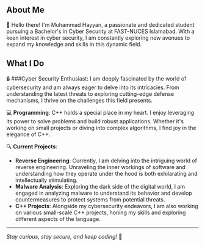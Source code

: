 ## About Me
👋 Hello there! I'm Muhammad Hayyan, a passionate and dedicated student pursuing a Bachelor's in Cyber Security at FAST-NUCES Islamabad. With a keen interest in cyber security, I am constantly exploring new avenues to expand my knowledge and skills in this dynamic field.

## What I Do
🔒 ###Cyber Security Enthusiast: I am deeply fascinated by the world of cybersecurity and am always eager to delve into its intricacies. From understanding the latest threats to exploring cutting-edge defense mechanisms, I thrive on the challenges this field presents.

💻 **Programming**: C++ holds a special place in my heart. I enjoy leveraging its power to solve problems and build robust applications. Whether it's working on small projects or diving into complex algorithms, I find joy in the elegance of C++.

🔍 **Current Projects**:
- **Reverse Engineering**: Currently, I am delving into the intriguing world of reverse engineering. Unraveling the inner workings of software and understanding how they operate under the hood is both exhilarating and intellectually stimulating.
- **Malware Analysis**: Exploring the dark side of the digital world, I am engaged in analyzing malware to understand its behavior and develop countermeasures to protect systems from potential threats.
- **C++ Projects**: Alongside my cybersecurity endeavors, I am also working on various small-scale C++ projects, honing my skills and exploring different aspects of the language.


---

*Stay curious, stay secure, and keep coding!* 🚀
